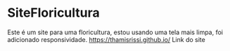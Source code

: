 # SiteFloricultura
Este é um site para uma floricultura, estou usando uma tela mais limpa, foi adicionado responsividade.
https://thamisrissi.github.io/ Link do site
